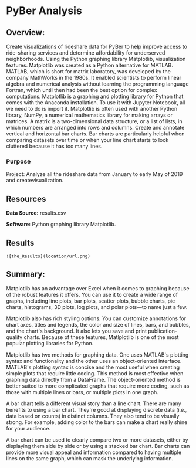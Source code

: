 # PyBer Analysis

## Overview:

Create visualizations of rideshare data for PyBer to help improve access to ride-sharing services and determine affordability for underserved neighborhoods.
Using the Python graphing library Matplotlib, visualization features. Matplotlib was created as a Python alternative for MATLAB. MATLAB, which is short for matrix laboratory, was developed by the company MathWorks in the 1980s. It enabled scientists to perform linear algebra and numerical analysis without learning the programming language Fortran, which until then had been the best option for complex computations. Matplotlib is a graphing and plotting library for Python that comes with the Anaconda installation. To use it with Jupyter Notebook, all we need to do is import it. Matplotlib is often used with another Python library, NumPy, a numerical mathematics library for making arrays or matrices. A matrix is a two-dimensional data structure, or a list of lists, in which numbers are arranged into rows and columns. Create and annotate vertical and horizontal bar charts. Bar charts are particularly helpful when comparing datasets over time or when your line chart starts to look cluttered because it has too many lines.
 
### Purpose

Project: Analyze all the rideshare data from January to early May of 2019 and createvisualization.

## Resources

**Data Source:** results.csv

**Software:** Python graphing library Matplotlib.

## Results

    
    ![the_Results](location/url.png)
    
	
## Summary:

Matplotlib has an advantage over Excel when it comes to graphing because of the robust features it offers. You can use it to create a wide range of graphs, including line plots, bar plots, scatter plots, bubble charts, pie charts, histograms, 3D plots, log plots, and polar plots—to name just a few.

Matplotlib also has rich styling options. You can customize annotations for chart axes, titles and legends, the color and size of lines, bars, and bubbles, and the chart's background. It also lets you save and print publication-quality charts. Because of these features, Matlplotlib is one of the most popular plotting libraries for Python.

Matplotlib has two methods for graphing data. One uses MATLAB's plotting syntax and functionality and the other uses an object-oriented interface. MATLAB's plotting syntax is concise and the most useful when creating simple plots that require little coding. This method is most effective when graphing data directly from a DataFrame. The object-oriented method is better suited to more complicated graphs that require more coding, such as those with multiple lines or bars, or multiple plots in one graph.

A bar chart tells a different visual story than a line chart. There are many benefits to using a bar chart. They're good at displaying discrete data (i.e., data based on counts) in distinct columns. They also tend to be visually strong. For example, adding color to the bars can make a chart really shine for your audience.

A bar chart can be used to clearly compare two or more datasets, either by displaying them side by side or by using a stacked bar chart. Bar charts can provide more visual appeal and information compared to having multiple lines on the same graph, which can mask the underlying information.
